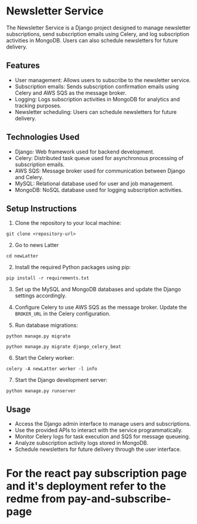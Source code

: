# Newsletter Service

The Newsletter Service is a Django project designed to manage newsletter subscriptions, send subscription emails using Celery, and log subscription activities in MongoDB. Users can also schedule newsletters for future delivery.

## Features

- User management: Allows users to subscribe to the newsletter service.
- Subscription emails: Sends subscription confirmation emails using Celery and AWS SQS as the message broker.
- Logging: Logs subscription activities in MongoDB for analytics and tracking purposes.
- Newsletter scheduling: Users can schedule newsletters for future delivery.

## Technologies Used

- Django: Web framework used for backend development.
- Celery: Distributed task queue used for asynchronous processing of subscription emails.
- AWS SQS: Message broker used for communication between Django and Celery.
- MySQL: Relational database used for user and job management.
- MongoDB: NoSQL database used for logging subscription activities.

## Setup Instructions

1. Clone the repository to your local machine:

```
git clone <repository-url>
```
2. Go to news Latter
```
cd newLatter
```
2. Install the required Python packages using pip:

```
pip install -r requirements.txt
```

3. Set up the MySQL and MongoDB databases and update the Django settings accordingly.

4. Configure Celery to use AWS SQS as the message broker. Update the `BROKER_URL` in the Celery configuration.

5. Run database migrations:

```
python manage.py migrate
```
```
python manage.py migrate django_celery_beat
```
6. Start the Celery worker:

```
celery -A newLatter worker -l info
```

7. Start the Django development server:

```
python manage.py runserver
```

## Usage

- Access the Django admin interface to manage users and subscriptions.
- Use the provided APIs to interact with the service programmatically.
- Monitor Celery logs for task execution and SQS for message queueing.
- Analyze subscription activity logs stored in MongoDB.
- Schedule newsletters for future delivery through the user interface.

# For the react pay subscription page and it's deployment refer to the redme from pay-and-subscribe-page


